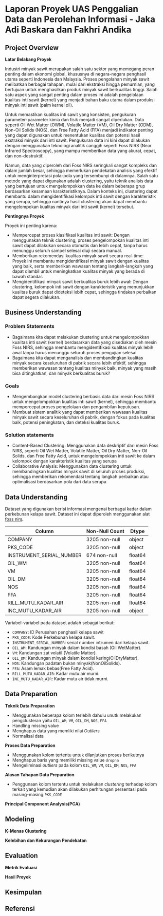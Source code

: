 # Laporan Proyek UAS Penggalian Data dan Perolehan Informasi - Jaka Adi Baskara dan Fakhri Andika

## Project Overview

**Latar Belakang Proyek**

Industri minyak sawit merupakan salah satu sektor yang memegang peran penting dalam ekonomi global, khususnya di negara-negara penghasil utama seperti Indonesia dan Malaysia. Proses pengolahan minyak sawit melibatkan berbagai tahapan, mulai dari ekstraksi hingga pemurnian, yang bertujuan untuk menghasilkan produk minyak sawit berkualitas tinggi. Salah satu aspek yang sangat penting dalam proses ini adalah pengelolaan kualitas inti sawit (kernel) yang menjadi bahan baku utama dalam produksi minyak inti sawit (palm kernel oil).

Untuk memastikan kualitas inti sawit yang konsisten, pengukuran parameter-parameter kimia dan fisik menjadi sangat diperlukan. Data seperti Oil Wet Matter (OWM), Volatile Matter (VM), Oil Dry Matter (ODM), Non-Oil Solids (NOS), dan Free Fatty Acid (FFA) menjadi indikator penting yang dapat digunakan untuk menentukan kualitas dan potensi hasil ekstraksi minyak dari inti sawit. Pengukuran data ini kini dapat dilakukan dengan menggunakan teknologi analitik canggih seperti Foss NIRS (Near Infrared Spectroscopy), yang mampu memberikan data yang akurat, cepat, dan non-destruktif.

Namun, data yang diperoleh dari Foss NIRS seringkali sangat kompleks dan dalam jumlah besar, sehingga memerlukan pendekatan analisis yang efektif untuk menginterpretasi pola-pola yang tersembunyi di dalamnya. Salah satu metode yang dapat digunakan adalah clustering, yaitu teknik analisis data yang bertujuan untuk mengelompokkan data ke dalam beberapa grup berdasarkan kesamaan karakteristiknya. Dalam konteks ini, clustering dapat membantu dalam mengidentifikasi kelompok inti sawit dengan karakteristik yang serupa, sehingga nantinya hasil clustering akan dapat membantu mengelompokan kualitas minyak dari inti sawit (kernel) tersebut.

**Pentingnya Proyek**

Proyek ini penting karena:

- Mempercepat proses klasifikasi kualitas inti sawit: Dengan menggunakan teknik clustering, proses pengelompokan kualitas inti sawit dapat dilakukan secara otomatis dan lebih cepat, tanpa harus menunggu seluruh sampel selesai diuji secara manual.
- Memberikan rekomendasi kualitas minyak sawit secara real-time: Proyek ini membantu mengidentifikasi minyak sawit dengan kualitas yang baik, serta memberikan wawasan tentang langkah-langkah yang dapat diambil untuk meningkatkan kualitas minyak yang berada di bawah standar.
- Mengidentifikasi minyak sawit berkualitas buruk lebih awal: Dengan clustering, kelompok inti sawit dengan karakteristik yang menunjukkan kualitas buruk dapat dideteksi lebih cepat, sehingga tindakan perbaikan dapat segera dilakukan.

## Business Understanding

### Problem Statements

- Bagaimana kita dapat melakukan clustering untuk mengelompokkan kualitas inti sawit (kernel) berdasarkan data yang disediakan oleh mesin Foss NIRS, sehingga membantu mengidentifikasi kualitas minyak lebih awal tanpa harus menunggu seluruh proses pengujian selesai
- Bagaimana kita dapat menganalisis dan membandingkan kualitas minyak secara keseluruhan di pabrik secara lebih efektif, sehingga memberikan wawasan tentang kualitas minyak baik, minyak yang masih bisa ditingkatkan, dan minyak berkualitas buruk?

### Goals

- Mengembangkan model clustering berbasis data dari mesin Foss NIRS untuk mengelompokkan kualitas inti sawit (kernel), sehingga membantu mempercepat proses pengelolaan dan pengambilan keputusan.
- Membuat sistem analitik yang dapat memberikan wawasan kualitas minyak sawit secara keseluruhan di pabrik, dengan fokus pada kualitas baik, potensi peningkatan, dan deteksi kualitas buruk.

### Solution statements

- Content-Based Clustering: Menggunakan data deskriptif dari mesin Foss NIRS, seperti Oil Wet Matter, Volatile Matter, Oil Dry Matter, Non-Oil Solids, dan Free Fatty Acid, untuk mengelompokkan inti sawit ke dalam kelompok dengan karakteristik kualitas yang serupa
- Collaborative Analysis: Menggunakan data clustering untuk membandingkan kualitas minyak sawit di seluruh proses produksi, sehingga memberikan rekomendasi tentang langkah perbaikan atau optimalisasi berdasarkan pola dari data serupa.

## Data Understanding

Dataset yang digunakan berisi informasi mengenai berbagai kadar dalam perkebunan kelapa sawit. Dataset ini dapat diperoleh menggunakan alat [foss nirs](https://news.kharisma-sawit.com/berita-terkini-beginilah-cara-kerja-foss-nir-pabrik-sawit-efektif-untuk-pks-284#:~:text=Bisa%20dikatakan%20bahwa%20FOSS%20NIRS,cepat%20hanya%20dalam%20satu%20menit.).

| Column                   | Non-Null Count | Dtype   |
| ------------------------ | -------------- | ------- |
| COMPANY                  | 3205 non-null  | object  |
| PKS_CODE                 | 3205 non-null  | object  |
| INSTRUMENT_SERIAL_NUMBER | 674 non-null   | float64 |
| OIL_WM                   | 3205 non-null  | float64 |
| VM                       | 3205 non-null  | float64 |
| OIL_DM                   | 3205 non-null  | float64 |
| NOS                      | 3205 non-null  | float64 |
| FFA                      | 3205 non-null  | float64 |
| RILL_MUTU_KADAR_AIR      | 3205 non-null  | float64 |
| INC_MUTU_KADAR_AIR       | 3205 non-null  | object  |

Variabel-variabel pada dataset adalah sebagai berikut:

- `COMPANY`: ID Perusahan penghasil kelapa sawit
- `PKS_CODE`: Kode Perkebunan kelapa sawit.
- `INSTRUMENT_SERIAL_NUMBER`: serial number intrumen dari kelapa sawit.
- `OIL_WM`: Kandungan minyak dalam kondisi basah (Oil WetMatter).
- `VM`: Kandungan zat volatil (Volatile Matter).
- `OIL_DM`: Kandungan minyak dalam kondisi kering(OilDryMatter).
- `NOS`: Kandungan padatan bukan minyak(NonOilSolids).
- `FFA`: Asam lemak bebas(Free Fatty Acid).
- `RILL_MUTU_KADAR_AIR`: Kadar mutu air murni.
- `INC_MUTU_KADAR_AIR`: Kadar mutu air tidak murni.

## Data Preparation

**Teknik Data Preparation**

- Menggunakan beberapa kolom terlebih dahulu unutk melakukan pengclusteran yaitu `OIL_WM`, `VM`, `OIL_DM`, `NOS`, `FFA`
- Handling missing value
- Menghapus data yang memliki nilai _Outliers_
- Normalisai data

**Proses Data Preparation**

- Menggunakan kolom tertentu untuk dilanjutkan proses berikutnya
- Menghapus baris yang memiliki missing value `dropna`
- Mengeliminasi _outliers_ pada kolom `OIL_WM`, `VM`, `OIL_DM`, `NOS`, `FFA`

**Alasan Tahapan Data Preparation**

- Penggunaan kolom tertentu untuk melakukan _clustering_ terhadap kolom terkait yang kemudian akan dilakukan perhitungan persentasi pada masing-masing `PKS_CODE`

**Principal Component Analysis(PCA)**

## Modeling

**K-Menas Clustering**

**Kelebihan dan Kekurangan Pendekatan**

## Evaluation

**Metrik Evaluasi**

**Hasil Proyek**

## Kesimpulan

## Referensi
